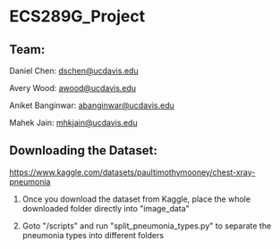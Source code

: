# ECS289G_Project

## Team:
Daniel Chen: dschen@ucdavis.edu

Avery Wood: awood@ucdavis.edu

Aniket Banginwar: abanginwar@ucdavis.edu

Mahek Jain: mhkjain@ucdavis.edu


## Downloading the Dataset:
https://www.kaggle.com/datasets/paultimothymooney/chest-xray-pneumonia

1) Once you download the dataset from Kaggle, place the whole downloaded folder directly into "image_data"

2) Goto "/scripts" and run "split_pneumonia_types.py" to separate the pneumonia types into different folders 
